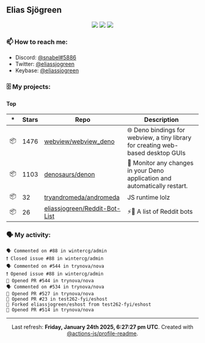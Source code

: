 ## Elias Sjögreen

<p align="center">
  <img src="https://img.shields.io/badge/🎂-dec. 2003-success" />
  <img src="https://img.shields.io/badge/🌎-Stockholm-informational" />
  <img src="https://img.shields.io/badge/👦-He/Him-informational" />
</p>

### 📫 How to reach me:

- Discord: [@snabel#5886](https://discord.com/users/267978757799673866)
- Twitter: [@eliassjogreen](https://twitter.com/eliassjogreen)
- Keybase: [@eliassjogreen](https://keybase.io/eliassjogreen)

### 🗄 My projects:

#### Top
|*|Stars|Repo|Description|
|---|---|---|---|
| 📦 | 1476 | [webview/webview_deno](https://github.com/webview/webview_deno) | 🌐 Deno bindings for webview, a tiny library for creating web-based desktop GUIs |
| 📦 | 1103 | [denosaurs/denon](https://github.com/denosaurs/denon) | 👀 Monitor any changes in your Deno application and automatically restart. |
| 📦 | 32 | [tryandromeda/andromeda](https://github.com/tryandromeda/andromeda) | JS runtime lolz |
| 📦 | 26 | [eliassjogreen/Reddit-Bot-List](https://github.com/eliassjogreen/Reddit-Bot-List) | ⚡️🤖 A list of Reddit bots |

### 🗣 My activity:

```
🗣 Commented on #88 in wintercg/admin
❗️ Closed issue #88 in wintercg/admin
🗣 Commented on #544 in trynova/nova
❗️ Opened issue #88 in wintercg/admin
💪 Opened PR #544 in trynova/nova
🗣 Commented on #534 in trynova/nova
💪 Opened PR #527 in trynova/nova
💪 Opened PR #23 in test262-fyi/eshost
🍴 Forked eliassjogreen/eshost from test262-fyi/eshost
💪 Opened PR #514 in trynova/nova
```

------------
<p align="center">Last refresh: <b>Friday, January 24th 2025, 6:27:27 pm UTC</b>. Created with <a href=https://github.com/marketplace/actions/profile-readme>@actions-js/profile-readme</a>.</p>
